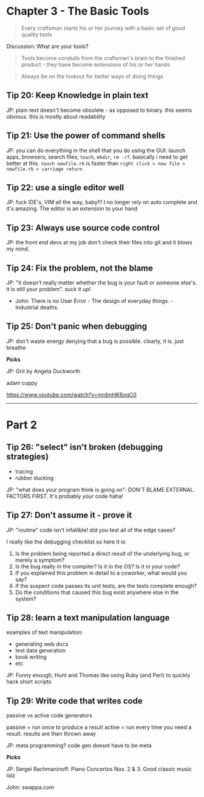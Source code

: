 # Chapter 3 - The Basic Tools

> Every craftsman starts his or her journey with a basic set of good quality tools

Discussion: What are your tools?

> Tools become conduits from the craftsman's brain to the finished product - they have become extensions of his or her hands

> Always be on the lookout for better ways of doing things

## Tip 20: Keep Knowledge in plain text

JP: plain text doesn't become obsolete - as opposed to binary. this seems obvious.  this is mostly about readability

## Tip 21: Use the power of command shells

JP: you can do everything in the shell that you do using the GUI: launch apps, browsers; search files; `touch`, `mkdir`, `rm -rf`. basically i need to get better at this. `touch newfile.rb` is faster than `right click > new file > newfile.rb > carriage return`

## Tip 22: use a single editor well

JP: fuck IDE's, VIM all the way, baby!!! I no longer rely on auto complete and it's amazing. The editor is an extension to your hand

## Tip 23: Always use source code control

JP: the front end devs at my job don't check their files into git and it blows my mind.

## Tip 24: Fix the problem, not the blame

JP: "it doesn't really matter whether the bug is your fault or someone else's. it is still your problem". suck it up!

-  John: There is no User Error - The design of everyday things. - Industrial deaths.

## Tip 25: Don't panic when debugging

JP: don't waste energy denying that a bug is possible. clearly, it is. just breathe

**Picks**

JP: Grit by Angela Duckworth

adam cuppy  

  https://www.youtube.com/watch?v=mrdmHK6ogC0

----

# Part 2

## Tip 26: "select" isn't broken (debugging strategies)

* tracing
* rubber ducking

JP: "what does your program think is going on": DON'T BLAME EXTERNAL FACTORS FIRST. It's probably *your* code haha!

## Tip 27: Don't assume it - prove it
JP: "routine" code isn't infallible! did you test all of the edge cases?

I really like the debugging checklist so here it is:

1. Is the problem being reported a direct result of the underlying bug, or merely a symptom?
2. Is the bug really in the compiler? Is it in the OS? Is it in your code?
3. If you explained this problem in detail to a coworker, what would you say?
4. If the suspect code passes its unit tests, are the tests complete enough?
5. Do the conditions that caused this bug exist anywhere else in the system?

## Tip 28: learn a text manipulation language

examples of text manipulation:

* generating web docs
* test data generation
* book writing
* etc

JP: Funny enough, Hunt and Thomas like using Ruby (and Perl) to quickly hack short scripts

## Tip 29: Write code that writes code

passive vs active code generators

passive = run once to produce a result
active = run every time you need a result. results are then thrown away

JP: meta programming? code gen doesnt have to be meta

**Picks**

JP: Sergei Rachmaninoff: Piano Concertos Nos. 2 & 3. Good classic music lolz

John: swappa.com

